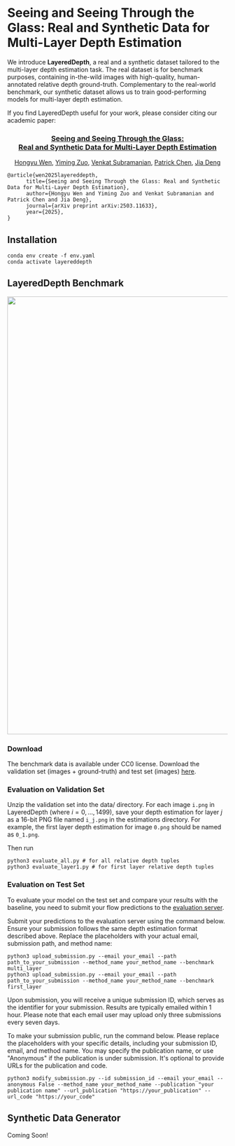# Seeing and Seeing Through the Glass: Real and Synthetic Data for Multi-Layer Depth Estimation

We introduce **LayeredDepth**, a real and a synthetic dataset tailored to the multi-layer depth estimation task. The real dataset is for benchmark purposes, containing in-the-wild images with high-quality, human-annotated relative depth ground-truth. Complementary to the real-world benchmark, our synthetic dataset allows us to train good-performing models for multi-layer depth estimation.

If you find LayeredDepth useful for your work, please consider citing our academic paper:

<h3 align="center">
    <a href="https://arxiv.org/abs/2503.11633">
        Seeing and Seeing Through the Glass: <br> Real and Synthetic Data for Multi-Layer Depth Estimation
    </a>
</h3>
<p align="center">
    <a href="https://hermera.github.io">Hongyu Wen</a>, 
    <a href="https://zuoym15.github.io">Yiming Zuo</a>, 
    <a href="http://venkatsubra.com/">Venkat Subramanian</a>, 
    <a href="">Patrick Chen</a>, 
    <a href="https://www.cs.princeton.edu/~jiadeng/">Jia Deng</a><br/>
</p>

```
@article{wen2025layereddepth,
      title={Seeing and Seeing Through the Glass: Real and Synthetic Data for Multi-Layer Depth Estimation}, 
      author={Hongyu Wen and Yiming Zuo and Venkat Subramanian and Patrick Chen and Jia Deng},
      journal={arXiv preprint arXiv:2503.11633},
      year={2025},
}
```

## Installation
```
conda env create -f env.yaml
conda activate layereddepth
```

## LayeredDepth Benchmark
<img src="imgs/bench_gallery.jpg" width='1000'>

### Download
The benchmark data is available under CC0 license. Download the validation set (images + ground-truth) and test set (images) [here](https://drive.google.com/drive/folders/1Vw9BSeXoF2SRiNO199ff-Fa6yAZRwdFM?usp=sharing).

### Evaluation on Validation Set
Unzip the validation set into the data/ directory.
For each image `i.png` in LayeredDepth (where $i = 0, \dots, 1499$), save your depth estimation for layer $j$ as a 16-bit PNG file named `i_j.png` in the estimations directory. For example, the first layer depth estimation for image `0.png` should be named as `0_1.png`.

Then run
```
python3 evaluate_all.py # for all relative depth tuples
python3 evaluate_layer1.py # for first layer relative depth tuples
```

### Evaluation on Test Set
To evaluate your model on the test set and compare your results with the baseline, you need to submit your flow predictions to the [evaluation server](https://layereddepth.cs.princeton.edu).

Submit your predictions to the evaluation server using the command below. Ensure your submission follows the same depth estimation format described above. Replace the placeholders with your actual email, submission path, and method name:
```
python3 upload_submission.py --email your_email --path path_to_your_submission --method_name your_method_name --benchmark multi_layer
python3 upload_submission.py --email your_email --path path_to_your_submission --method_name your_method_name --benchmark first_layer
```

Upon submission, you will receive a unique submission ID, which serves as the identifier for your submission. Results are typically emailed within 1 hour. Please note that each email user may upload only three submissions every seven days.

To make your submission public, run the command below. Please replace the placeholders with your specific details, including your submission ID, email, and method name. You may specify the publication name, or use "Anonymous" if the publication is under submission. It's optional to provide URLs for the publication and code.
```
python3 modify_submission.py --id submission_id --email your_email --anonymous False --method_name your_method_name --publication "your publication name" --url_publication "https://your_publication" --url_code "https://your_code"
```

## Synthetic Data Generator
Coming Soon!
